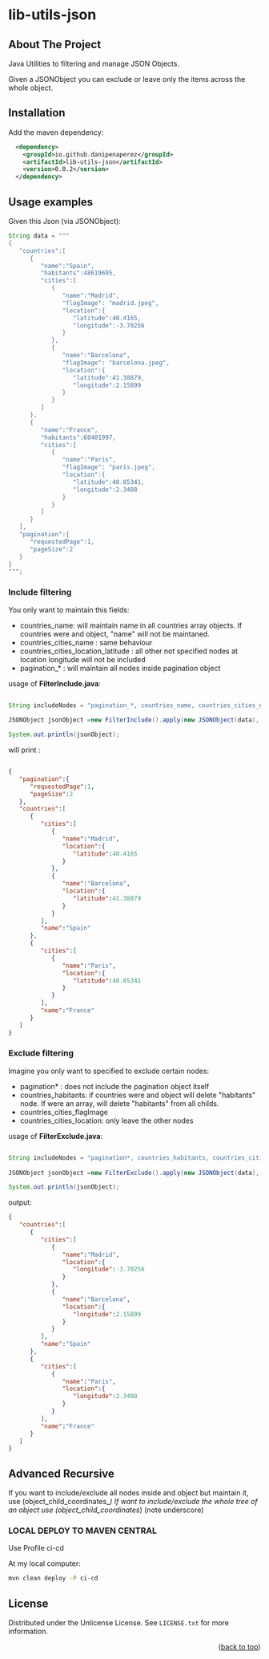 # lib-utils-json

## About The Project

Java Utilities to filtering and manage JSON Objects.

Given a JSONObject you can exclude or leave only the items across the whole object.

## Installation

Add the maven dependency:

```xml
  <dependency>
   	<groupId>io.github.danipenaperez</groupId>
	<artifactId>lib-utils-json</artifactId>
	<version>0.0.2</version>
  </dependency>
```

## Usage examples

Given this Json (via JSONObject):

```java
String data = """
{
   "countries":[
      {
         "name":"Spain",
         "habitants":48619695,
         "cities":[
            {
               "name":"Madrid",
               "flagImage": "madrid.jpeg",
               "location":{
                  "latitude":40.4165,
                  "longitude":-3.70256
               }
            },
            {
               "name":"Barcelona",
               "flagImage": "barcelona.jpeg",
               "location":{
                  "latitude":41.38879,
                  "longitude":2.15899
               }
            }
         ]
      },
      {
         "name":"France",
         "habitants":68401997,
         "cities":[
            {
               "name":"Paris",
               "flagImage": "paris.jpeg",
               "location":{
                  "latitude":48.85341,
                  "longitude":2.3488
               }
            }
         ]
      }
   ],
   "pagination":{
      "requestedPage":1,
      "pageSize":2
   }
}
""";
```

### Include filtering

You only want to maintain this fields: 

- countries_name: will maintain name in all countries array objects. If countries were and object, "name" will not be maintaned.   
- countries_cities_name :  same behaviour
- countries_cities_location_latitude : all other not specified nodes at location longitude will not be included
- pagination_* : will maintain all nodes inside pagination object


usage of **FilterInclude.java**: 

```java

String includeNodes = "pagination_*, countries_name, countries_cities_name, countries_cities_location_latitude ";
		
JSONObject jsonObject =new FilterInclude().apply(new JSONObject(data), includeNodes);

System.out.println(jsonObject); 

```

will print :

```json

{
   "pagination":{
      "requestedPage":1,
      "pageSize":2
   },
   "countries":[
      {
         "cities":[
            {
               "name":"Madrid",
               "location":{
                  "latitude":40.4165
               }
            },
            {
               "name":"Barcelona",
               "location":{
                  "latitude":41.38879
               }
            }
         ],
         "name":"Spain"
      },
      {
         "cities":[
            {
               "name":"Paris",
               "location":{
                  "latitude":48.85341
               }
            }
         ],
         "name":"France"
      }
   ]
}

```

### Exclude filtering

Imagine you only want to specified to exclude certain nodes:

- pagination* : does not include the pagination object itself
- countries_habitants: if countries were and object will delete "habitants" node. If were an array, will delete "habitants" from all childs.
- countries_cities_flagImage 
- countries_cities_location:  only leave the other nodes



usage of **FilterExclude.java**: 

```java

String includeNodes = "pagination*, countries_habitants, countries_cities_flagImage, countries_cities_location_latitude";
		
JSONObject jsonObject =new FilterExclude().apply(new JSONObject(data), includeNodes);

System.out.println(jsonObject); 

```

output:

```json
{
   "countries":[
      {
         "cities":[
            {
               "name":"Madrid",
               "location":{
                  "longitude":-3.70256
               }
            },
            {
               "name":"Barcelona",
               "location":{
                  "longitude":2.15899
               }
            }
         ],
         "name":"Spain"
      },
      {
         "cities":[
            {
               "name":"Paris",
               "location":{
                  "longitude":2.3488
               }
            }
         ],
         "name":"France"
      }
   ]
}

```



## Advanced Recursive

If you want to include/exclude all nodes inside and object but maintain it, use  (object_child_coordinates_*) 
If want to include/exclude the whole tree of an object use  (object_child_coordinates*)   (note underscore)





### LOCAL DEPLOY TO MAVEN CENTRAL

Use Profile ci-cd

At my local computer:

```sh
mvn clean deploy -P ci-cd
```


<!-- LICENSE -->
## License

Distributed under the Unlicense License. See `LICENSE.txt` for more information.

<p align="right">(<a href="#readme-top">back to top</a>)</p>



